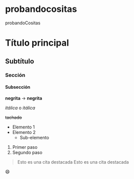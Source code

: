 # probandocositas

probandoCositas

# Título principal
## Subtítulo
### Sección
#### Subsección

**negrita** → **negrita**

*itálica* o _itálica_

~~tachado~~

- Elemento 1
- Elemento 2
  - Sub-elemento

1. Primer paso
2. Segundo paso

> Esto es una cita destacada
>Esto es una cita destacada

:smile: